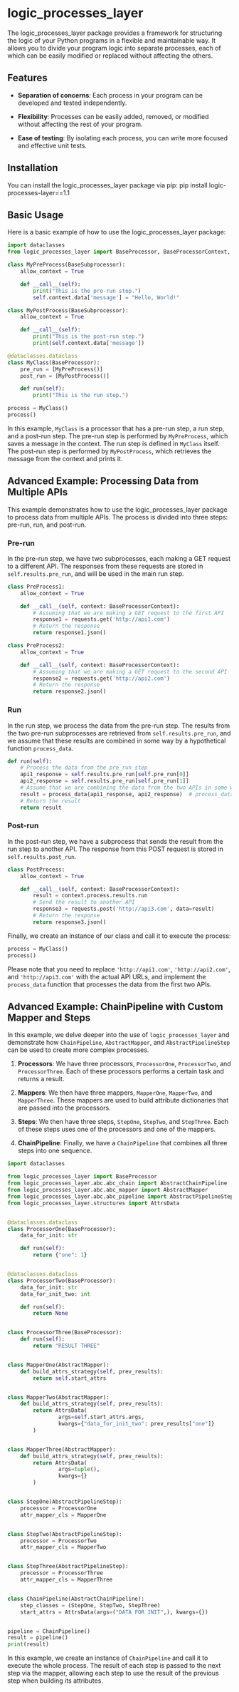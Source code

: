 
# logic_processes_layer

The logic_processes_layer package provides a framework for structuring the logic of your Python programs in a flexible and maintainable way. It allows you to divide your program logic into separate processes, each of which can be easily modified or replaced without affecting the others.

## Features

- **Separation of concerns**: Each process in your program can be developed and tested independently.

- **Flexibility**: Processes can be easily added, removed, or modified without affecting the rest of your program.

- **Ease of testing**: By isolating each process, you can write more focused and effective unit tests.

## Installation

You can install the logic_processes_layer package via pip:
pip install logic-processes-layer==1.1

## Basic Usage

Here is a basic example of how to use the logic_processes_layer package:

```python
import dataclasses
from logic_processes_layer import BaseProcessor, BaseProcessorContext, BaseSubprocessor

class MyPreProcess(BaseSubprocessor):
    allow_context = True

    def __call__(self):
        print("This is the pre-run step.")
        self.context.data['message'] = "Hello, World!"

class MyPostProcess(BaseSubprocessor):
    allow_context = True

    def __call__(self):
        print("This is the post-run step.")
        print(self.context.data['message'])

@dataclasses.dataclass
class MyClass(BaseProcessor):
    pre_run = [MyPreProcess()]
    post_run = [MyPostProcess()]

    def run(self):
        print("This is the run step.")

process = MyClass()
process()
```

In this example, `MyClass` is a processor that has a pre-run step, a run step, and a post-run step. The pre-run step is performed by `MyPreProcess`, which saves a message in the context. The run step is defined in `MyClass` itself. The post-run step is performed by `MyPostProcess`, which retrieves the message from the context and prints it.

## Advanced Example: Processing Data from Multiple APIs

This example demonstrates how to use the logic_processes_layer package to process data from multiple APIs. The process is divided into three steps: pre-run, run, and post-run.

### Pre-run

In the pre-run step, we have two subprocesses, each making a GET request to a different API. The responses from these requests are stored in `self.results.pre_run`, and will be used in the main run step.

```python
class PreProcess1:
    allow_context = True

    def __call__(self, context: BaseProcessorContext):
        # Assuming that we are making a GET request to the first API
        response1 = requests.get('http://api1.com')
        # Return the response
        return response1.json()

class PreProcess2:
    allow_context = True

    def __call__(self, context: BaseProcessorContext):
        # Assuming that we are making a GET request to the second API
        response2 = requests.get('http://api2.com')
        # Return the response
        return response2.json()
```

### Run

In the run step, we process the data from the pre-run step. The results from the two pre-run subprocesses are retrieved from `self.results.pre_run`, and we assume that these results are combined in some way by a hypothetical function `process_data`.

```python
def run(self):
    # Process the data from the pre_run step
    api1_response = self.results.pre_run[self.pre_run[0]]
    api2_response = self.results.pre_run[self.pre_run[1]]
    # Assume that we are combining the data from the two APIs in some way
    result = process_data(api1_response, api2_response)  # process_data is a hypothetical function
    # Return the result
    return result
```

### Post-run

In the post-run step, we have a subprocess that sends the result from the run step to another API. The response from this POST request is stored in `self.results.post_run`.

```python
class PostProcess:
    allow_context = True

    def __call__(self, context: BaseProcessorContext):
        result = context.process.results.run
        # Send the result to another API
        response3 = requests.post('http://api3.com', data=result)
        # Return the response
        return response3.json()
```

Finally, we create an instance of our class and call it to execute the process:

```python
process = MyClass()
process()
```

Please note that you need to replace `'http://api1.com'`, `'http://api2.com'`, and `'http://api3.com'` with the actual API URLs, and implement the `process_data` function that processes the data from the first two APIs.

## Advanced Example: ChainPipeline with Custom Mapper and Steps

In this example, we delve deeper into the use of `logic_processes_layer` and demonstrate how `ChainPipeline`, `AbstractMapper`, and `AbstractPipelineStep` can be used to create more complex processes.

1. **Processors**: We have three processors, `ProcessorOne`, `ProcessorTwo`, and `ProcessorThree`. Each of these processors performs a certain task and returns a result.

2. **Mappers**: We then have three mappers, `MapperOne`, `MapperTwo`, and `MapperThree`. These mappers are used to build attribute dictionaries that are passed into the processors.

3. **Steps**: We then have three steps, `StepOne`, `StepTwo`, and `StepThree`. Each of these steps uses one of the processors and one of the mappers.

4. **ChainPipeline**: Finally, we have a `ChainPipeline` that combines all three steps into one sequence.

```python
import dataclasses

from logic_processes_layer import BaseProcessor
from logic_processes_layer.abc.abc_chain import AbstractChainPipeline
from logic_processes_layer.abc.abc_mapper import AbstractMapper
from logic_processes_layer.abc.abc_pipeline import AbstractPipelineStep
from logic_processes_layer.structures import AttrsData


@dataclasses.dataclass
class ProcessorOne(BaseProcessor):
    data_for_init: str

    def run(self):
        return {"one": 1}


@dataclasses.dataclass
class ProcessorTwo(BaseProcessor):
    data_for_init: str
    data_for_init_two: int

    def run(self):
        return None


class ProcessorThree(BaseProcessor):
    def run(self):
        return "RESULT THREE"


class MapperOne(AbstractMapper):
    def build_attrs_strategy(self, prev_results):
        return self.start_attrs


class MapperTwo(AbstractMapper):
    def build_attrs_strategy(self, prev_results):
        return AttrsData(
                args=self.start_attrs.args,
                kwargs={"data_for_init_two": prev_results["one"]}
        )


class MapperThree(AbstractMapper):
    def build_attrs_strategy(self, prev_results):
        return AttrsData(
                args=tuple(),
                kwargs={}
        )


class StepOne(AbstractPipelineStep):
    processor = ProcessorOne
    attr_mapper_cls = MapperOne


class StepTwo(AbstractPipelineStep):
    processor = ProcessorTwo
    attr_mapper_cls = MapperTwo


class StepThree(AbstractPipelineStep):
    processor = ProcessorThree
    attr_mapper_cls = MapperThree


class ChainPipeline(AbstractChainPipeline):
    step_classes = (StepOne, StepTwo, StepThree)
    start_attrs = AttrsData(args=("DATA FOR INIT",), kwargs={})


pipeline = ChainPipeline()
result = pipeline()
print(result)

```
In this example, we create an instance of `ChainPipeline` and call it to execute the whole process.
The result of each step is passed to the next step via the mapper,
allowing each step to use the result of the previous step when building its attributes.
